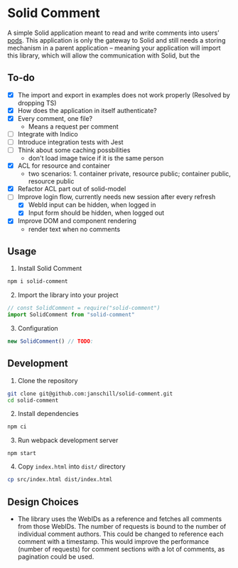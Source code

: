 # Solid Comment

A simple Solid application meant to read and write comments into users’ [pods](https://solidproject.org/users/get-a-pod).
This application is only the gateway to Solid and still needs a storing mechanism in a parent application – meaning your application will import this library, which will allow the communication with Solid, but the

## To-do

- [x] The import and export in examples does not work properly (Resolved by dropping TS)
- [x] How does the application in itself authenticate?
- [x] Every comment, one file?
  - Means a request per comment
- [ ] Integrate with Indico
- [ ] Introduce integration tests with Jest
- [ ] Think about some caching possbilities
  - don't load image twice if it is the same person
- [x] ACL for resource and container
  - two scenarios: 1. container private, resource public; container public, resource public
- [x] Refactor ACL part out of solid-model
- [ ] Improve login flow, currently needs new session after every refresh
  - [x] WebId input can be hidden, when logged in
  - [x] Input form should be hidden, when logged out
- [x] Improve DOM and component rendering
  - render text when no comments

## Usage

1. Install Solid Comment

```bash
npm i solid-comment
```

2. Import the library into your project

```js
// const SolidComment = require("solid-comment")
import SolidComment from "solid-comment"
```

3. Configuration

```js
new SolidComment() // TODO:
```

## Development

1. Clone the repository

```bash
git clone git@github.com:janschill/solid-comment.git
cd solid-comment
```

2. Install dependencies

```bash
npm ci
```

3. Run webpack development server

```
npm start
```

4. Copy `index.html` into `dist/` directory

```bash
cp src/index.html dist/index.html
```

## Design Choices

* The library uses the WebIDs as a reference and fetches all comments from those WebIDs. The number of requests is bound to the number of individual comment authors. This could be changed to reference each comment with a timestamp. This would improve the performance (number of requests) for comment sections with a lot of comments, as pagination could be used.
